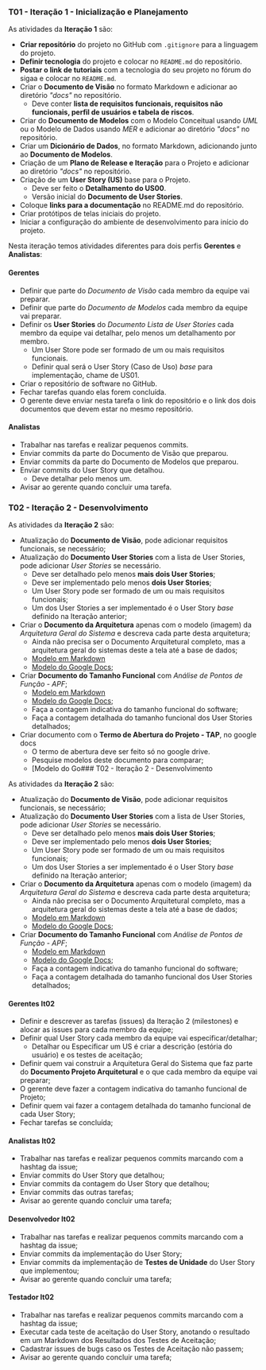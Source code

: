 ### T01 - Iteração 1 - Inicialização e Planejamento

As atividades da **Iteração 1** são:

* **Criar repositório** do projeto no GitHub com `.gitignore` para a linguagem do projeto.
* **Definir tecnologia** do projeto e colocar no `README.md` do repositório.
* **Postar o link de tutoriais** com a tecnologia do seu projeto no fórum do sigaa e colocar no `README.md`.
* Criar o **Documento de Visão** no formato Markdown e adicionar ao diretório *"docs"* no repositório.
    * Deve conter **lista de requisitos funcionais, requisitos não funcionais, perfil de usuários e tabela de riscos**.
* Criar do **Documento de Modelos** com o Modelo Conceitual usando *UML* ou o Modelo de Dados usando *MER* e adicionar ao diretório *"docs"* no repositório.
* Criar um **Dicionário de Dados**, no formato Markdown, adicionando junto ao **Documento de Modelos**.
* Criação de um **Plano de Release e Iteração** para o Projeto e adicionar ao diretório *"docs"* no repositório.
* Criação de um **User Story (US)** base para o Projeto.
    * Deve ser feito o **Detalhamento do US00**.
    * Versão inicial do **Documento de User Stories**.
* Coloque **links para a documentação** no README.md do repositório.
* Criar protótipos de telas iniciais do projeto.
* Iniciar a configuração do ambiente de desenvolvimento para início do projeto.

Nesta iteração temos atividades diferentes para dois perfis **Gerentes** e **Analistas**:

#### Gerentes

* Definir que parte do *Documento de Visão* cada membro da equipe vai preparar.
* Definir que parte do *Documento de Modelos* cada membro da equipe vai preparar.
* Definir os **User Stories** do *Documento Lista de User Stories* cada membro da equipe vai detalhar, pelo menos um detalhamento por membro.
  * Um User Store pode ser formado de um ou mais requisitos funcionais.
  * Definir qual será o User Story (Caso de Uso) *base* para implementação, chame de US01.
* Criar o repositório de software no GitHub.
* Fechar tarefas quando elas forem concluída.
* O gerente deve enviar nesta tarefa o link do repositório e o link dos dois documentos que devem estar no mesmo repositório.

#### Analistas

* Trabalhar nas tarefas e realizar pequenos commits.
* Enviar commits da parte do Documento de Visão que preparou.
* Enviar commits da parte do Documento de Modelos que preparou.
* Enviar commits do User Story que detalhou.
  * Deve detalhar pelo menos um.
* Avisar ao gerente quando concluir uma tarefa.

### T02 - Iteração 2 - Desenvolvimento

As atividades da **Iteração 2** são:

* Atualização do **Documento de Visão**, pode adicionar requisitos funcionais, se necessário;
* Atualização do **Documento User Stories** com a lista de User Stories, pode adicionar *User Stories* se necessário.
  * Deve ser detalhado pelo menos **mais dois User Stories**;
  * Deve ser implementado pelo menos **dois User Stories**;
  * Um User Story pode ser formado de um ou mais requisitos funcionais;
  * Um dos User Stories a ser implementado é o User Story *base* definido na Iteração anterior;
* Criar o **Documento da Arquitetura** apenas com o modelo (imagem) da *Arquitetura Geral do Sistema* e descreva cada parte desta arquitetura;
  * Ainda não precisa ser o Documento Arquitetural completo, mas a arquitetura geral do sistemas deste a tela até a base de dados;
  * [Modelo em Markdown](doc-arquitetura.md)
  * [Modelo do Google Docs](https://docs.google.com/document/d/1i80vPaInPi5lSpI7rk4QExnO86iEmrsHBfmYRy6RDSM/edit?usp=sharing);
* Criar **Documento do Tamanho Funcional** com *Análise de Pontos de Função - APF*;
  * [Modelo em Markdown](doc-apf.md)
  * [Modelo do Google Docs](https://docs.google.com/document/d/1s4bMbrpQt9RF6tymXvI0HHfQO14hMyL08UxmX1eH82s/edit?usp=sharing);
  * Faça a contagem indicativa do tamanho funcional do software;
  * Faça a contagem detalhada do tamanho funcional dos User Stories detalhados;
* Criar documento com o **Termo de Abertura do Projeto - TAP**, no google docs
  * O termo de abertura deve ser feito só no google drive.
  * Pesquise modelos deste documento para comparar;
  * [Modelo do Go### T02 - Iteração 2 - Desenvolvimento

As atividades da **Iteração 2** são:

* Atualização do **Documento de Visão**, pode adicionar requisitos funcionais, se necessário;
* Atualização do **Documento User Stories** com a lista de User Stories, pode adicionar *User Stories* se necessário.
  * Deve ser detalhado pelo menos **mais dois User Stories**;
  * Deve ser implementado pelo menos **dois User Stories**;
  * Um User Story pode ser formado de um ou mais requisitos funcionais;
  * Um dos User Stories a ser implementado é o User Story *base* definido na Iteração anterior;
* Criar o **Documento da Arquitetura** apenas com o modelo (imagem) da *Arquitetura Geral do Sistema* e descreva cada parte desta arquitetura;
  * Ainda não precisa ser o Documento Arquitetural completo, mas a arquitetura geral do sistemas deste a tela até a base de dados;
  * [Modelo em Markdown](doc-arquitetura.md)
  * [Modelo do Google Docs](https://docs.google.com/document/d/1i80vPaInPi5lSpI7rk4QExnO86iEmrsHBfmYRy6RDSM/edit?usp=sharing);
* Criar **Documento do Tamanho Funcional** com *Análise de Pontos de Função - APF*;
  * [Modelo em Markdown](doc-apf.md)
  * [Modelo do Google Docs](https://docs.google.com/document/d/1s4bMbrpQt9RF6tymXvI0HHfQO14hMyL08UxmX1eH82s/edit?usp=sharing);
  * Faça a contagem indicativa do tamanho funcional do software;
  * Faça a contagem detalhada do tamanho funcional dos User Stories detalhados;

#### Gerentes It02

* Definir e descrever as tarefas (issues) da Iteração 2 (milestones) e
alocar as issues para cada membro da equipe;
* Definir qual User Story cada membro da equipe vai especificar/detalhar;
  * Detalhar ou Especificar um US é criar a descrição (estória do usuário) e os testes de aceitação;
* Definir quem vai construir a Arquitetura Geral do Sistema que faz parte do **Documento Projeto Arquitetural** e o que cada membro da equipe vai preparar;
* O gerente deve fazer a contagem indicativa do tamanho funcional de Projeto;
* Definir quem vai fazer a contagem detalhada do tamanho funcional de cada User Story;
* Fechar tarefas se concluída;

#### Analistas It02

* Trabalhar nas tarefas e realizar pequenos commits marcando com a hashtag da issue;
* Enviar commits do User Story que detalhou;
* Enviar commits da contagem do User Story que detalhou;
* Enviar commits das outras tarefas;
* Avisar ao gerente quando concluir uma tarefa;

#### Desenvolvedor It02

* Trabalhar nas tarefas e realizar pequenos commits marcando com a hashtag da issue;
* Enviar commits da implementação do User Story;
* Enviar commits da implementação de **Testes de Unidade** do User Story que implementou;
* Avisar ao gerente quando concluir uma tarefa;

#### Testador It02

* Trabalhar nas tarefas e realizar pequenos commits marcando com a hashtag da issue;
* Executar cada teste de aceitação do User Story, anotando o resultado em um Markdown dos Resultados dos Testes de Aceitação;
* Cadastrar issues de bugs caso os Testes de Aceitação não passem;
* Avisar ao gerente quando concluir uma tarefa;


